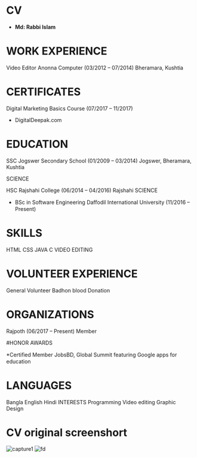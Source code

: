 # CV
* **Md: Rabbi Islam**

# WORK EXPERIENCE

Video Editor Anonna Computer (03/2012 – 07/2014)
Bheramara, Kushtia

# CERTIFICATES
Digital Marketing Basics Course (07/2017 – 11/2017) 
* DigitalDeepak.com

# EDUCATION

SSC Jogswer Secondary School (01/2009 – 03/2014)
Jogswer, Bheramara, Kushtia

SCIENCE

HSC Rajshahi College (06/2014 – 04/2016)
Rajshahi
SCIENCE

* BSc in Software Engineering Daﬀodil International University (11/2016 – Present)


# SKILLS

HTML
CSS
JAVA
C
VIDEO EDITING

# VOLUNTEER EXPERIENCE
General Volunteer Badhon blood Donation

# ORGANIZATIONS
Rajpoth (06/2017 – Present) Member


#HONOR AWARDS

*Certiﬁed Member JobsBD, Global Summit featuring Google apps for education


# LANGUAGES
Bangla
English
Hindi
INTERESTS
Programming Video editing Graphic Design

# CV original screenshort 
![capture1](https://user-images.githubusercontent.com/42095317/49513337-dcfd6680-f8ba-11e8-999a-8acba0b16807.PNG)
![fd](https://user-images.githubusercontent.com/42095317/49513340-dcfd6680-f8ba-11e8-853b-861538d8cd92.PNG)
